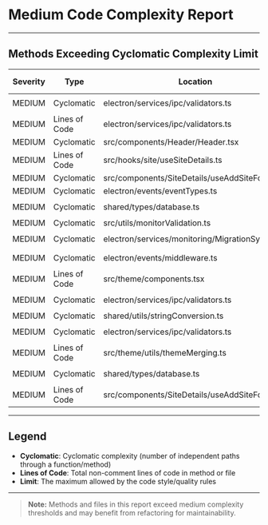 # Medium Code Complexity Report

---

## Methods Exceeding Cyclomatic Complexity Limit

| Severity | Type          | Location                                        | Line | Signature/Description                                              | Complexity (Limit) |
| -------- | ------------- | ----------------------------------------------- | ---- | ------------------------------------------------------------------ | ------------------ |
| MEDIUM   | Cyclomatic    | electron/services/ipc/validators.ts             | 105  | `IpcValidators.requiredString(params[1], secondParamName);`        | 19 (8)             |
| MEDIUM   | Lines of Code | electron/services/ipc/validators.ts             | 71   | `IpcValidators.requiredString`                                     | 71 (50)            |
| MEDIUM   | Cyclomatic    | src/components/Header/Header.tsx                | 50   | `useMemo(() => {`                                                  | 9 (8)              |
| MEDIUM   | Lines of Code | src/hooks/site/useSiteDetails.ts                | 538  | `handleSaveName = useCallback(async () => {`                       | 55 (50)            |
| MEDIUM   | Cyclomatic    | src/components/SiteDetails/useAddSiteForm.ts    | 151  | `isFormValid = useCallback(() => {`                                | 11 (8)             |
| MEDIUM   | Cyclomatic    | electron/events/eventTypes.ts                   | 1059 | `isEventOfCategory(eventName, category)`                           | 13 (8)             |
| MEDIUM   | Cyclomatic    | shared/types/database.ts                        | 209  | `isValidMonitorRow(obj: unknown): obj is MonitorRow`               | 9 (8)              |
| MEDIUM   | Cyclomatic    | src/utils/monitorValidation.ts                  | 218  | `() => {`                                                          | 9 (8)              |
| MEDIUM   | Cyclomatic    | electron/services/monitoring/MigrationSystem.ts | 408  | `validateVersionString(version: string, parameterName: string)`    | 11 (8)             |
| MEDIUM   | Cyclomatic    | electron/events/middleware.ts                   | 386  | `async (event: string, _data: unknown, next: () => Promise<void>)` | 9 (8)              |
| MEDIUM   | Lines of Code | src/theme/components.tsx                        | 1    | File                                                               | 951                |
| MEDIUM   | Cyclomatic    | electron/services/ipc/validators.ts             | 100  | `IpcValidators.requiredString(params[0], firstParamName);`         | 11 (8)             |
| MEDIUM   | Cyclomatic    | shared/utils/stringConversion.ts                | 51   | `safeStringify(value: unknown): string`                            | 9 (8)              |
| MEDIUM   | Cyclomatic    | electron/services/ipc/validators.ts             | 97   | `createTwoStringValidator(firstParamName, secondParamName)`        | 11 (8)             |
| MEDIUM   | Lines of Code | src/theme/utils/themeMerging.ts                 | 35   | `deepMergeTheme(baseTheme, overrides)`                             | 70 (50)            |
| MEDIUM   | Cyclomatic    | shared/types/database.ts                        | 181  | `isValidHistoryRow(obj: unknown): obj is HistoryRow`               | 12 (8)             |
| MEDIUM   | Lines of Code | src/components/SiteDetails/useAddSiteForm.ts    | 92   | `useAddSiteForm()`                                                 | 75 (50)            |

---

## Legend

- **Cyclomatic**: Cyclomatic complexity (number of independent paths through a function/method)
- **Lines of Code**: Total non-comment lines of code in method or file
- **Limit**: The maximum allowed by the code style/quality rules

---

> **Note:** Methods and files in this report exceed medium complexity thresholds and may benefit from refactoring for maintainability.
